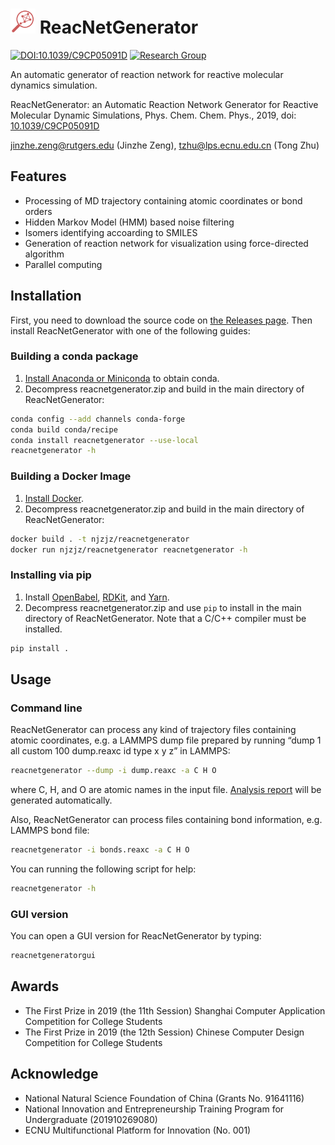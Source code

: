 # <img src=docs/.vuepress/public/reacnetgen.svg height=40/>  ReacNetGenerator

[![DOI:10.1039/C9CP05091D](https://zenodo.org/badge/DOI/10.1039/C9CP05091D.svg)](https://doi.org/10.1039/C9CP05091D)
[![Research Group](https://img.shields.io/website-up-down-green-red/https/computchem.cn.svg?label=Research%20Group)](https://computchem.cn)

An automatic generator of reaction network for reactive molecular dynamics simulation.

ReacNetGenerator: an Automatic Reaction Network Generator for Reactive Molecular Dynamic Simulations, Phys. Chem. Chem. Phys., 2019, doi: [10.1039/C9CP05091D](https://dx.doi.org/10.1039/C9CP05091D)

jinzhe.zeng@rutgers.edu (Jinzhe Zeng), tzhu@lps.ecnu.edu.cn (Tong Zhu)

## Features

-   Processing of MD trajectory containing atomic coordinates or bond orders
-   Hidden Markov Model (HMM) based noise filtering
-   Isomers identifying accoarding to SMILES
-   Generation of reaction network for visualization using force-directed algorithm
-   Parallel computing

## Installation

First, you need to download the source code on [the Releases page](https://github.com/njzjz/reacnetgenerator/releases). Then install ReacNetGenerator with one of the following guides:

### Building a conda package
1. [Install Anaconda or Miniconda](https://conda.io/projects/continuumio-conda/en/latest/user-guide/install/index.html) to obtain conda.
2. Decompress reacnetgenerator.zip and build in the main directory of ReacNetGenerator:

```bash
conda config --add channels conda-forge
conda build conda/recipe
conda install reacnetgenerator --use-local
reacnetgenerator -h
```

### Building a Docker Image
1. [Install Docker](https://docs.docker.com/install/).
2. Decompress reacnetgenerator.zip and build in the main directory of ReacNetGenerator:

```bash
docker build . -t njzjz/reacnetgenerator
docker run njzjz/reacnetgenerator reacnetgenerator -h
```

### Installing via pip
1. Install [OpenBabel](https://github.com/openbabel), [RDKit](https://github.com/rdkit/rdkit), and [Yarn](https://github.com/yarnpkg/yarn).
2. Decompress reacnetgenerator.zip and use `pip` to install in the main directory of ReacNetGenerator. Note that a C/C++ compiler must be installed.
```bash
pip install .
```

## Usage

### Command line

ReacNetGenerator can process any kind of trajectory files containing atomic coordinates, e.g. a LAMMPS dump file prepared by running “dump 1 all custom 100 dump.reaxc id type x y z” in LAMMPS:

```bash
reacnetgenerator --dump -i dump.reaxc -a C H O
```
where C, H, and O are atomic names in the input file. [Analysis report](https://reacnetgenerator.njzjz.win/report.html?jdata=https%3A%2F%2Fgist.githubusercontent.com%2Fnjzjz%2Fe9a4b42ceb7d2c3c7ada189f38708bf3%2Fraw%2F83d01b9ab1780b0ad2d1e7f934e61fa113cb0f9f%2Fmethane.json) will be generated automatically.

Also, ReacNetGenerator can process files containing bond information, e.g. LAMMPS bond file:

```bash
reacnetgenerator -i bonds.reaxc -a C H O
```

You can running the following script for help:

```bash
reacnetgenerator -h
```

### GUI version

You can open a GUI version for ReacNetGenerator by typing:

```bash
reacnetgeneratorgui
```

## Awards
* The First Prize in 2019 (the 11th Session) Shanghai Computer Application Competition for College Students
* The First Prize in 2019 (the 12th Session) Chinese Computer Design Competition for College Students

## Acknowledge
* National Natural Science Foundation of China (Grants No. 91641116)
* National Innovation and Entrepreneurship Training Program for Undergraduate (201910269080)
* ECNU Multifunctional Platform for Innovation (No. 001)
